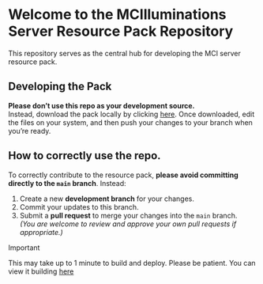 # Welcome to the MCIlluminations Server Resource Pack Repository

This repository serves as the central hub for developing the MCI server resource pack.

## Developing the Pack  
**Please don’t use this repo as your development source.**  
Instead, download the pack locally by clicking [here](https://github.com/MC-Illuminations/ServerResourcePack/archive/refs/heads/main.zip). Once downloaded, edit the files on your system, and then push your changes to your branch when you’re ready.

## How to correctly use the repo.
To correctly contribute to the resource pack, **please avoid committing directly to the `main` branch**. Instead:  
1. Create a new **development branch** for your changes.  
2. Commit your updates to this branch.  
3. Submit a **pull request** to merge your changes into the `main` branch.  
   *(You are welcome to review and approve your own pull requests if appropriate.)*

> [!IMPORTANT]  
> This may take up to 1 minute to build and deploy. Please be patient.
> You can view it building [here](https://github.com/MC-Illuminations/ServerResourcePack/actions)
